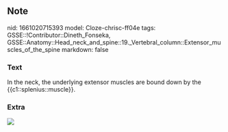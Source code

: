 ## Note
nid: 1661020715393
model: Cloze-chrisc-ff04e
tags: GSSE::!Contributor::Dineth_Fonseka, GSSE::Anatomy::Head_neck_and_spine::19._Vertebral_column::Extensor_muscles_of_the_spine
markdown: false

### Text
<div>
  In the neck, the underlying extensor muscles are bound down by
  the {{c1::splenius::muscle}}.
</div>

### Extra
<img src="paste-20f0bf402fc8ea627c8f3697fa4d958afc9ca0a2.jpg">
